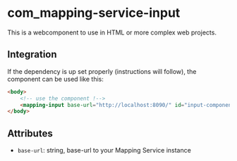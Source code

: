 # com_mapping-service-input



This is a webcomponent to use in HTML or more complex web projects.


## Integration

If the dependency is up set properly (instructions will follow), the component can be used like this:

```html
<body>
    <!-- use the component !-->
    <mapping-input base-url="http://localhost:8090/" id="input-component"></mapping-input>
</body>
```

## Attributes

- `base-url`: string, base-url to your Mapping Service instance



  